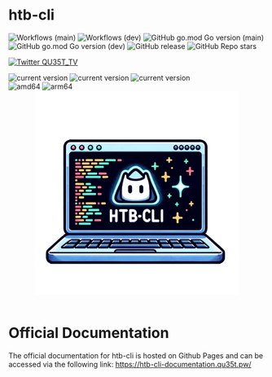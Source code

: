 # htb-cli

![Workflows (main)](https://github.com/GoToolSharing/htb-cli/actions/workflows/go.yml/badge.svg?branch=main)
![Workflows (dev)](https://github.com/GoToolSharing/htb-cli/actions/workflows/go.yml/badge.svg?branch=dev)
![GitHub go.mod Go version (main)](https://img.shields.io/github/go-mod/go-version/GoToolSharing/htb-cli/main)
![GitHub go.mod Go version (dev)](https://img.shields.io/github/go-mod/go-version/GoToolSharing/htb-cli/dev)
![GitHub release](https://img.shields.io/github/v/release/GoToolSharing/htb-cli)
![GitHub Repo stars](https://img.shields.io/github/stars/GoToolSharing/htb-cli)

<a target="_blank" rel="noopener noreferrer" href="https://twitter.com/QU35T_TV" title="Follow"><img src="https://img.shields.io/twitter/follow/QU35T_TV?label=QU35T_TV&style=social" alt="Twitter QU35T_TV"></a>

<div>
  <img alt="current version" src="https://img.shields.io/badge/linux-supported-success">
  <img alt="current version" src="https://img.shields.io/badge/windows-supported-success">
  <img alt="current version" src="https://img.shields.io/badge/mac-supported-success">
  <br>
  <img alt="amd64" src="https://img.shields.io/badge/amd64%20(x86__64)-supported-success">
  <img alt="arm64" src="https://img.shields.io/badge/arm64%20(aarch64)-supported-success">
</div>

<div align="center">
  <img src="./assets/logo.png" alt="Alt text" width="400">
</div></br>

# Official Documentation

The official documentation for htb-cli is hosted on Github Pages and can be accessed via the following link: <a href="https://htb-cli-documentation.qu35t.pw/" target="_blank">https://htb-cli-documentation.qu35t.pw/</a>
